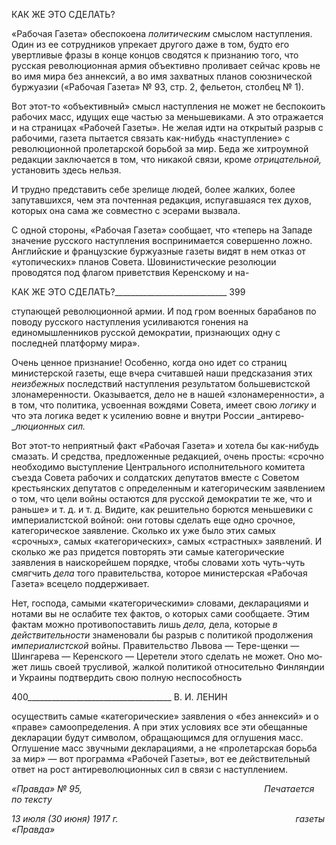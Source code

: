 КАК ЖЕ ЭТО СДЕЛАТЬ?

«Рабочая Газета» обеспокоена _политическим_ смыслом наступления. Один из ее сотрудников упрекает другого даже в том, будто его увертливые фразы в конце концов сводятся к признанию того, что русская революционная армия объективно проливает сейчас кровь не во имя мира без аннексий, а во имя захватных планов союзнической буржуазии («Рабочая Газета» № 93, стр. 2, фельетон, столбец № 1).

Вот этот-то «объективный» смысл наступления не может не беспокоить рабочих масс, идущих еще частью за меньшевиками. А это отражается и на страницах «Ра­бочей Газеты». Не желая идти на открытый разрыв с рабочими, газета пытается связать как-нибудь «наступление» с революционной пролетарской борьбой за мир. Беда же хитроумной редакции заключается в том, что никакой связи, кроме _отри­цательной,_ установить здесь нельзя.

И трудно представить себе зрелище людей, более жалких, более запутавшихся, чем эта почтенная редакция, испугавшаяся тех духов, которых она сама же совме­стно с эсерами вызвала.

С одной стороны, «Рабочая Газета» сообщает, что «теперь на Западе значение русского наступления воспринимается совершенно ложно. Английские и француз­ские буржуазные газеты видят в нем отказ от «утопических» планов Совета. Шо­винистические резолюции проводятся под флагом приветствия Керенскому и на-

  

КАК ЖЕ ЭТО СДЕЛАТЬ?____________________________ 399

ступающей революционной армии. И под гром военных барабанов по поводу рус­ского наступления усиливаются гонения на единомышленников русской демокра­тии, признающих одну с последней платформу мира».

Очень ценное признание! Особенно, когда оно идет со страниц министерской газеты, еще вчера считавшей наши предсказания этих _неизбежных_ последствий на­ступления результатом большевистской злонамеренности. Оказывается, дело не в нашей «злонамеренности», а в том, что политика, усвоенная вождями Совета, име­ет свою _логику_ и что эта логика ведет к усилению вовне и внутри России _антирево­__люционных сил._

Вот этот-то неприятный факт «Рабочая Газета» и хотела бы как-нибудь смазать. И средства, предложенные редакцией, очень просты: «срочно необходимо выступ­ление Центрального исполнительного комитета съезда Совета рабочих и солдат­ских депутатов вместе с Советом крестьянских депутатов с определенным и кате­горическим заявлением о том, что цели войны остаются для русской демократии те же, что и раньше» и т. д. и т. д. Видите, как решительно борются меньшевики с им­периалистской войной: они готовы сделать еще одно срочное, категорическое заяв­ление. Сколько их уже было этих самых «срочных», самых «категорических», са­мых «страстных» заявлений. И сколько же раз придется повторять эти самые кате­горические заявления в наискорейшем порядке, чтобы словами хоть чуть-чуть смягчить _дела_ того правительства, которое министерская «Рабочая Газета» всецело поддерживает.

Нет, господа, самыми «категорическими» словами, декларациями и нотами вы не ослабите тех фактов, о которых сами сообщаете. Этим фактам можно противо­поставить лишь _дела,_ дела, которые _в действительности_ знаменовали бы разрыв с политикой продолжения _империалистской_ войны. Правительство Львова — Тере-щенки — Шингарева — Керенского — Церетели этого сделать не может. Оно мо­жет лишь своей трусливой, жалкой политикой относительно Финляндии и Украи­ны подтвердить свою полную неспособность

  

400____________________________________ В. И. ЛЕНИН

осуществить самые «категорические» заявления о «без аннексий» и о «праве» са­моопределения. А при этих условиях все эти обещанные декларации будут симво­лом, обращающимся для оглушения масс. Оглушение масс звучными декларация­ми, а не «пролетарская борьба за мир» — вот программа «Рабочей Газеты», вот ее действительный ответ на рост антиреволюционных сил в связи с наступлением.

_«Правда» № 95,                                                                          Печатается по тексту_

_13 июля (30 июня) 1917 г.                                                                        газеты «Правда»_